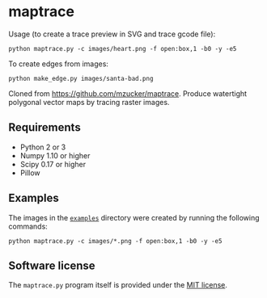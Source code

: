 # maptrace

Usage (to create a trace preview in SVG and trace gcode file):

    python maptrace.py -c images/heart.png -f open:box,1 -b0 -y -e5

To create edges from images:

    python make_edge.py images/santa-bad.png

Cloned from https://github.com/mzucker/maptrace.
Produce watertight polygonal vector maps by tracing raster images.

## Requirements

 - Python 2 or 3
 - Numpy 1.10 or higher
 - Scipy 0.17 or higher
 - Pillow

## Examples

The images in the [`examples`](/examples) directory were created by running the following commands:

    python maptrace.py -c images/*.png -f open:box,1 -b0 -y -e5

## Software license

The `maptrace.py` program itself is provided under the [MIT license](/LICENSE).

